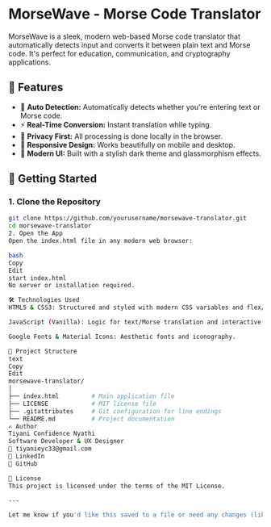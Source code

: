# MorseWave - Morse Code Translator

MorseWave is a sleek, modern web-based Morse code translator that automatically detects input and converts it between plain text and Morse code. It's perfect for education, communication, and cryptography applications.

## 🌟 Features

- 🔄 **Auto Detection:** Automatically detects whether you're entering text or Morse code.
- ⚡ **Real-Time Conversion:** Instant translation while typing.
- 🔐 **Privacy First:** All processing is done locally in the browser.
- 📱 **Responsive Design:** Works beautifully on mobile and desktop.
- 🎨 **Modern UI:** Built with a stylish dark theme and glassmorphism effects.

## 🚀 Getting Started

### 1. Clone the Repository

```bash
git clone https://github.com/yourusername/morsewave-translator.git
cd morsewave-translator
2. Open the App
Open the index.html file in any modern web browser:

bash
Copy
Edit
start index.html
No server or installation required.

🛠️ Technologies Used
HTML5 & CSS3: Structured and styled with modern CSS variables and flex/grid layouts.

JavaScript (Vanilla): Logic for text/Morse translation and interactive UI.

Google Fonts & Material Icons: Aesthetic fonts and iconography.

📂 Project Structure
text
Copy
Edit
morsewave-translator/
│
├── index.html         # Main application file
├── LICENSE            # MIT license file
├── .gitattributes     # Git configuration for line endings
└── README.md          # Project documentation
✍️ Author
Tiyani Confidence Nyathi
Software Developer & UX Designer
📧 tiyanieyc33@gmail.com
🔗 LinkedIn
🔗 GitHub

📄 License
This project is licensed under the terms of the MIT License.

---

Let me know if you'd like this saved to a file or need any changes (like replacing the GitHub repo link with your own).
